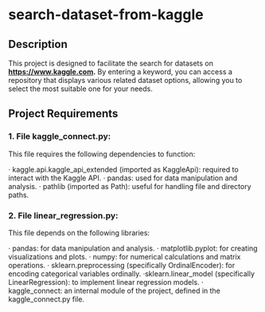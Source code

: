 # search-dataset-from-kaggle

## Description

This project is designed to facilitate the search for datasets on **https://www.kaggle.com.** By entering a keyword, you can access a repository that displays various related dataset options, allowing you to select the most suitable one for your needs.

## Project Requirements

### 1. File kaggle_connect.py:
This file requires the following dependencies to function:

· kaggle.api.kaggle_api_extended (imported as KaggleApi): required to interact with the Kaggle API.
· pandas: used for data manipulation and analysis.
· pathlib (imported as Path): useful for handling file and directory paths.

### 2. File linear_regression.py:
This file depends on the following libraries:

· pandas: for data manipulation and analysis.
· matplotlib.pyplot: for creating visualizations and plots.
· numpy: for numerical calculations and matrix operations.
· sklearn.preprocessing (specifically OrdinalEncoder): for encoding categorical variables ordinally.
·sklearn.linear_model (specifically LinearRegression): to implement linear regression models.
· kaggle_connect: an internal module of the project, defined in the kaggle_connect.py file.